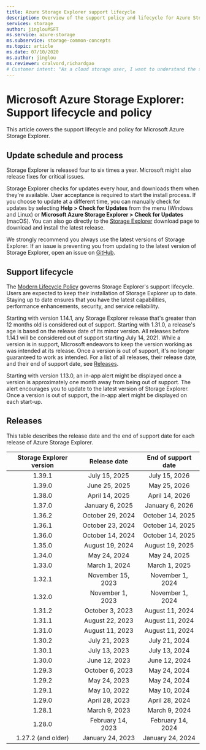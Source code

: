 ```yaml
---
title: Azure Storage Explorer support lifecycle
description: Overview of the support policy and lifecycle for Azure Storage Explorer
services: storage
author: jinglouMSFT
ms.service: azure-storage
ms.subservice: storage-common-concepts
ms.topic: article
ms.date: 07/10/2020
ms.author: jinglou
ms.reviewer: cralvord,richardgao
# Customer intent: "As a cloud storage user, I want to understand the support lifecycle and update policy for my storage management tool, so that I can ensure I am using a supported version with the latest features and security enhancements."
---
```


# Microsoft Azure Storage Explorer: Support lifecycle and policy

This article covers the support lifecycle and policy for Microsoft Azure Storage Explorer.

## Update schedule and process

Storage Explorer is released four to six times a year. Microsoft might also release fixes for critical issues.

Storage Explorer checks for updates every hour, and downloads them when they're available. User acceptance is required to start the install process. If you choose to update at a different time, you can manually check for updates by selecting **Help > Check for Updates** from the menu (Windows and Linux) or **Microsoft Azure Storage Explorer > Check for Updates** (macOS). You can also go directly to the [Storage Explorer](https://azure.microsoft.com/features/storage-explorer/) download page to download and install the latest release.

We strongly recommend you always use the latest versions of Storage Explorer. If an issue is preventing you from updating to the latest version of Storage Explorer, open an issue on [GitHub](https://github.com/microsoft/AzureStorageExplorer).

## Support lifecycle

The [Modern Lifecycle Policy](https://support.microsoft.com/help/30881/modern-lifecycle-policy) governs Storage Explorer's support lifecycle. Users are expected to keep their installation of Storage Explorer up to date. Staying up to date ensures that you have the latest capabilities, performance enhancements, security, and service reliability.

Starting with version 1.14.1, any Storage Explorer release that's greater than 12 months old is considered out of support. Starting with 1.31.0, a release's age is based on the release date of its minor version. All releases before 1.14.1 will be considered out of support starting July 14, 2021. While a version is in support, Microsoft endeavors to keep the version working as was intended at its release. Once a version is out of support, it's no longer guaranteed to work as intended. For a list of all releases, their release date, and their end of support date, see [Releases](#releases).

Starting with version 1.13.0, an in-app alert might be displayed once a version is approximately one month away from being out of support. The alert encourages you to update to the latest version of Storage Explorer. Once a version is out of support, the in-app alert might be displayed on each start-up.

## Releases

This table describes the release date and the end of support date for each release of Azure Storage Explorer.

| Storage Explorer version | Release date       | End of support date |
|:------------------------:|:------------------:|:-------------------:|
| 1.39.1                   | July 15, 2025      | July 15, 2026       |
| 1.39.0                   | June 25, 2025      | May 25, 2026        |
| 1.38.0                   | April 14, 2025     | April 14, 2026      |
| 1.37.0                   | January 6, 2025    | January 6, 2026     |
| 1.36.2                   | October 29, 2024   | October 14, 2025    |
| 1.36.1                   | October 23, 2024   | October 14, 2025    |
| 1.36.0                   | October 14, 2024   | October 14, 2025    |
| 1.35.0                   | August 19, 2024    | August 19, 2025     |
| 1.34.0                   | May 24, 2024       | May 24, 2025        |
| 1.33.0                   | March 1, 2024      | March 1, 2025       |
| 1.32.1                   | November 15, 2023  | November 1, 2024    |
| 1.32.0                   | November 1, 2023   | November 1, 2024    |
| 1.31.2                   | October 3, 2023    | August 11, 2024     |
| 1.31.1                   | August 22, 2023    | August 11, 2024     |
| 1.31.0                   | August 11, 2023    | August 11, 2024     |
| 1.30.2                   | July 21, 2023      | July 21, 2024       |
| 1.30.1                   | July 13, 2023      | July 13, 2024       |
| 1.30.0                   | June 12, 2023      | June 12, 2024       |
| 1.29.3                   | October 6, 2023    | May 24, 2024        |
| 1.29.2                   | May 24, 2023       | May 24, 2024        |
| 1.29.1                   | May 10, 2022       | May 10, 2024        |
| 1.29.0                   | April 28, 2023     | April 28, 2024      |
| 1.28.1                   | March 9, 2023      | March 9, 2024       |
| 1.28.0                   | February 14, 2023  | February 14, 2024   |
| 1.27.2 (and older)       | January 24, 2023   | January 24, 2024    |
